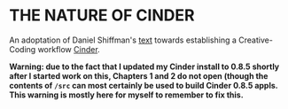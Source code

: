 # THE NATURE OF CINDER

An adoptation of Daniel Shiffman's [text](http://natureofcode.com/book) towards establishing a Creative-Coding workflow [Cinder](http://libcinder.org).

**Warning: due to the fact that I updated my Cinder install to 0.8.5 shortly after I started work on this, Chapters 1 and 2 do not open (though the contents of `/src` can most certainly be used to build Cinder 0.8.5 appls. This warning is mostly here for myself to remember to fix this.**
